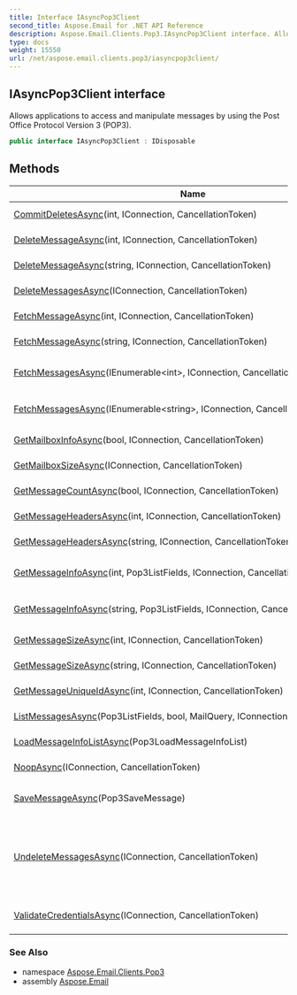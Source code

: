 ```yaml
---
title: Interface IAsyncPop3Client
second_title: Aspose.Email for .NET API Reference
description: Aspose.Email.Clients.Pop3.IAsyncPop3Client interface. Allows applications to access and manipulate messages by using the Post Office Protocol Version 3 POP3
type: docs
weight: 15550
url: /net/aspose.email.clients.pop3/iasyncpop3client/
---
```

## IAsyncPop3Client interface

Allows applications to access and manipulate messages by using the Post Office Protocol Version 3 (POP3).

```csharp
public interface IAsyncPop3Client : IDisposable
```

## Methods

| Name | Description |
| --- | --- |
| [CommitDeletesAsync](../../aspose.email.clients.pop3/iasyncpop3client/commitdeletesasync/)(int, IConnection, CancellationToken) | Commit the deletions |
| [DeleteMessageAsync](../../aspose.email.clients.pop3/iasyncpop3client/deletemessageasync/#deletemessageasync)(int, IConnection, CancellationToken) | Deletes the message |
| [DeleteMessageAsync](../../aspose.email.clients.pop3/iasyncpop3client/deletemessageasync/#deletemessageasync_1)(string, IConnection, CancellationToken) | Deletes the message |
| [DeleteMessagesAsync](../../aspose.email.clients.pop3/iasyncpop3client/deletemessagesasync/)(IConnection, CancellationToken) | Deletes all messages |
| [FetchMessageAsync](../../aspose.email.clients.pop3/iasyncpop3client/fetchmessageasync/#fetchmessageasync)(int, IConnection, CancellationToken) | Fetches the message |
| [FetchMessageAsync](../../aspose.email.clients.pop3/iasyncpop3client/fetchmessageasync/#fetchmessageasync_1)(string, IConnection, CancellationToken) | Fetches the message |
| [FetchMessagesAsync](../../aspose.email.clients.pop3/iasyncpop3client/fetchmessagesasync/#fetchmessagesasync)(IEnumerable&lt;int&gt;, IConnection, CancellationToken) | Fetches the messages asynchronously |
| [FetchMessagesAsync](../../aspose.email.clients.pop3/iasyncpop3client/fetchmessagesasync/#fetchmessagesasync_1)(IEnumerable&lt;string&gt;, IConnection, CancellationToken) | Fetches the messages asynchronously |
| [GetMailboxInfoAsync](../../aspose.email.clients.pop3/iasyncpop3client/getmailboxinfoasync/)(bool, IConnection, CancellationToken) | Gets the mailbox status info |
| [GetMailboxSizeAsync](../../aspose.email.clients.pop3/iasyncpop3client/getmailboxsizeasync/)(IConnection, CancellationToken) | Gets the size of the mailbox |
| [GetMessageCountAsync](../../aspose.email.clients.pop3/iasyncpop3client/getmessagecountasync/)(bool, IConnection, CancellationToken) | Gets the message count |
| [GetMessageHeadersAsync](../../aspose.email.clients.pop3/iasyncpop3client/getmessageheadersasync/#getmessageheadersasync)(int, IConnection, CancellationToken) | Gets the message headers |
| [GetMessageHeadersAsync](../../aspose.email.clients.pop3/iasyncpop3client/getmessageheadersasync/#getmessageheadersasync_1)(string, IConnection, CancellationToken) | Gets the message headers |
| [GetMessageInfoAsync](../../aspose.email.clients.pop3/iasyncpop3client/getmessageinfoasync/#getmessageinfoasync)(int, Pop3ListFields, IConnection, CancellationToken) | Gets the information for that message |
| [GetMessageInfoAsync](../../aspose.email.clients.pop3/iasyncpop3client/getmessageinfoasync/#getmessageinfoasync_1)(string, Pop3ListFields, IConnection, CancellationToken) | Gets the information for that message |
| [GetMessageSizeAsync](../../aspose.email.clients.pop3/iasyncpop3client/getmessagesizeasync/#getmessagesizeasync)(int, IConnection, CancellationToken) | Gets the size of the message |
| [GetMessageSizeAsync](../../aspose.email.clients.pop3/iasyncpop3client/getmessagesizeasync/#getmessagesizeasync_1)(string, IConnection, CancellationToken) | Gets the size of the message |
| [GetMessageUniqueIdAsync](../../aspose.email.clients.pop3/iasyncpop3client/getmessageuniqueidasync/)(int, IConnection, CancellationToken) | Gets the message unique id |
| [ListMessagesAsync](../../aspose.email.clients.pop3/iasyncpop3client/listmessagesasync/)(Pop3ListFields, bool, MailQuery, IConnection, CancellationToken) | Lists the messages. |
| [LoadMessageInfoListAsync](../../aspose.email.clients.pop3/iasyncpop3client/loadmessageinfolistasync/)(Pop3LoadMessageInfoList) | Loads list of Pop3MessageInfo |
| [NoopAsync](../../aspose.email.clients.pop3/iasyncpop3client/noopasync/)(IConnection, CancellationToken) | 'No operation' command |
| [SaveMessageAsync](../../aspose.email.clients.pop3/iasyncpop3client/savemessageasync/)(Pop3SaveMessage) | Fetches and save the message as a stream |
| [UndeleteMessagesAsync](../../aspose.email.clients.pop3/iasyncpop3client/undeletemessagesasync/)(IConnection, CancellationToken) | Undeletes the messages. If any messages have been marked as deleted by the POP3 server, they are unmarked. |
| [ValidateCredentialsAsync](../../aspose.email.clients.pop3/iasyncpop3client/validatecredentialsasync/)(IConnection, CancellationToken) | Executes credentials validation |

### See Also

* namespace [Aspose.Email.Clients.Pop3](../../aspose.email.clients.pop3/)
* assembly [Aspose.Email](../../)


